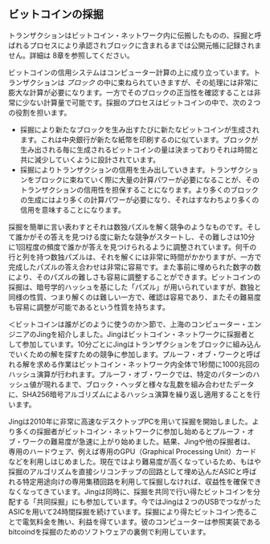 
## ビットコインの採掘

トランザクションはビットコイン・ネットワーク内に伝搬したものの、採掘と呼ばれるプロセスにより承認されブロックに含まれるまでは公開元帳に記録されません。詳細は 8章を参照してください。

ビットコインの信用システムはコンピューター計算の上に成り立っています。トランザクションは *ブロック* の中に束ねられていきますが、その処理には非常に膨大な計算が必要になります。一方でそのブロックの正当性を確認することは非常に少ない計算量で可能です。採掘のプロセスはビットコインの中で、次の２つの役割を担います。

* 採掘により新たなブロックを生み出すたびに新たなビットコインが生成されます。これは中央銀行が新たな紙幣を印刷するのに似ています。ブロックが生み出される毎に生成されるビットコインの量は決まっておりそれは時間と共に減少していくように設計されています。
* 採掘によりトランザクションの信用を生み出していきます。トランザクションをブロックに束ねていく際に大量の計算パワーが必要になることが、そのトランザクションの信用性を担保することになります。より多くのブロックの生成にはより多くの計算パワーが必要になり、それはすなわちより多くの信用を意味することになります。

採掘を簡単に言い表わすとそれは数独パズルを解く競争のようなものです。そして誰かがその答えを見つける度に新たな競争がスタートし、その難しさは10分に1回程度の頻度で誰かが答えを見つけられるように調整されています。何千の行と列を持つ数独パズルは、それを解くには非常に時間がかかりますが、一方で完成したパズルの答え合わせは非常に容易です。また事前に埋められた数字の数により、そのパズルの難しさも容易に調整することができます。ビットコインの採掘は、暗号学的ハッシュを基にした「パズル」が用いられていますが、数独と同様の性質、つまり解くのは難しい一方で、確認は容易であり、またその難易度も容易に調整が可能であるという性質を持ちます。

＜ビットコインは誰がどのように使うのか＞節で、上海のコンピューター・エンジニアのJingを紹介しました。Jingはビットコイン・ネットワークに採掘者として参加しています。10分ごとにJingはトランザクションをブロックに組み込んでいくための解を探すための競争に参加します。プルーフ・オブ・ワークと呼ばれる解を求める作業はビットコイン・ネットワーク内全体で1秒間に1000兆回のハッシュ演算が行われます。プルーフ・オブ・ワークでは、特定のパターンのハッシュ値が現れるまで、ブロック・ヘッダと様々な乱数を組み合わせたデータに、SHA256暗号アルゴリズムによるハッシュ演算を繰り返し適用することを行います。

Jingは2010年に非常に高速なデスクトップPCを用いて採掘を開始しました。より多くの採掘者がビットコイン・ネットワークに参加し始めるとプルーフ・オブ・ワークの難易度が急速に上がり始めました。結果、Jingや他の採掘者は、専用のハードウェア、例えば専用のGPU（Graphical Processing Unit）カードなどを利用しはじめました。現在ではより難易度が高くなっているため、もはや採掘のアルゴリズムを直接シリコンチップの回路として埋め込んだASICと呼ばれる特定用途向けの専用集積回路を利用して採掘しなければ、収益性を確保できなくなってきています。Jingは同時に、採掘を共同で行い得たビットコインを分配する「共同採掘」にも参加しています。今ではJingは２つのUSBでつながったASICを用いて24時間採掘を続けています。採掘により得たビットコイン売ることで電気料金を賄い、利益を得ています。彼のコンピューターは参照実装であるbitcoindを採掘のためのソフトウェアの裏側で利用しています。